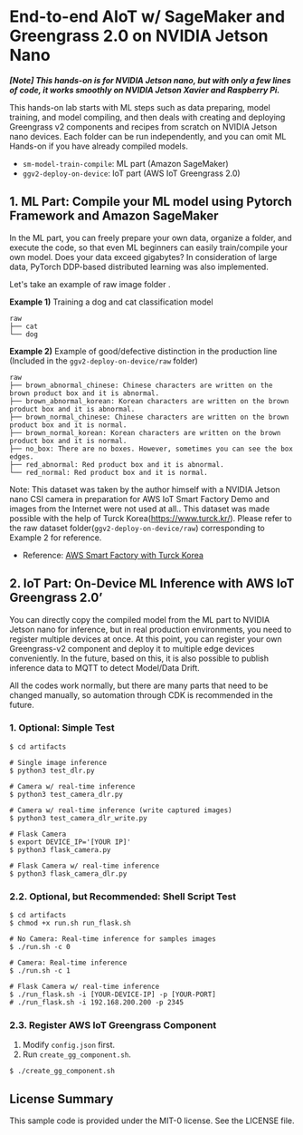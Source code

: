 # End-to-end AIoT w/ SageMaker and Greengrass 2.0 on NVIDIA Jetson Nano

***[Note] This hands-on is for NVIDIA Jetson nano, but with only a few lines of code, it works smoothly on NVIDIA Jetson Xavier and Raspberry Pi.***

This hands-on lab starts with ML steps such as data preparing, model training, and model compiling, and then deals with creating and deploying Greengrass v2 components and recipes from scratch on NVIDIA Jetson nano devices. Each folder can be run independently, and you can omit ML Hands-on if you have already compiled models.

- `sm-model-train-compile`: ML part (Amazon SageMaker)
- `ggv2-deploy-on-device`: IoT part (AWS IoT Greengrass 2.0)

## 1. ML Part: Compile your ML model using Pytorch Framework and Amazon SageMaker

In the ML part, you can freely prepare your own data, organize a folder, and execute the code, so that even ML beginners can easily train/compile your own model. Does your data exceed gigabytes? In consideration of large data, PyTorch DDP-based distributed learning was also implemented.

Let's take an example of raw image folder .

**Example 1)** Training a dog and cat classification model
```
raw
├── cat
└── dog
```

**Example 2)** Example of good/defective distinction in the production line (Included in the `ggv2-deploy-on-device/raw` folder)

```
raw
├── brown_abnormal_chinese: Chinese characters are written on the brown product box and it is abnormal.
├── brown_abnormal_korean: Korean characters are written on the brown product box and it is abnormal.
├── brown_normal_chinese: Chinese characters are written on the brown product box and it is normal.
├── brown_normal_korean: Korean characters are written on the brown product box and it is normal.
├── no_box: There are no boxes. However, sometimes you can see the box edges.
├── red_abnormal: Red product box and it is abnormal.
└── red_normal: Red product box and it is normal.
```

Note: This dataset was taken by the author himself with a NVIDIA Jetson nano CSI camera in preparation for AWS IoT Smart Factory Demo and images from the Internet were not used at all.. This dataset was made possible with the help of Turck Korea(https://www.turck.kr/).
Please refer to the raw dataset folder(`ggv2-deploy-on-device/raw`) corresponding to Example 2 for reference.
- Reference: [AWS Smart Factory with Turck Korea](https://www.youtube.com/watch?v=R0sMMphzOhw)


## 2. IoT Part: On-Device ML Inference with AWS IoT Greengrass 2.0’

You can directly copy the compiled model from the ML part to NVIDIA Jetson nano for inference, but in real production environments, you need to register multiple devices at once. At this point, you can register your own Greengrass-v2 component and deploy it to multiple edge devices conveniently. In the future, based on this, it is also possible to publish inference data to MQTT to detect Model/Data Drift.

All the codes work normally, but there are many parts that need to be changed manually, so automation through CDK is recommended in the future.

### 1. Optional: Simple Test
```
$ cd artifacts

# Single image inference
$ python3 test_dlr.py

# Camera w/ real-time inference
$ python3 test_camera_dlr.py

# Camera w/ real-time inference (write captured images)
$ python3 test_camera_dlr_write.py

# Flask Camera
$ export DEVICE_IP='[YOUR IP]'
$ python3 flask_camera.py

# Flask Camera w/ real-time inference
$ python3 flask_camera_dlr.py
```

### 2.2. Optional, but Recommended: Shell Script Test
```
$ cd artifacts
$ chmod +x run.sh run_flask.sh

# No Camera: Real-time inference for samples images
$ ./run.sh -c 0

# Camera: Real-time inference 
$ ./run.sh -c 1 

# Flask Camera w/ real-time inference
$ ./run_flask.sh -i [YOUR-DEVICE-IP] -p [YOUR-PORT]
# ./run_flask.sh -i 192.168.200.200 -p 2345
```

### 2.3. Register AWS IoT Greengrass Component 
1. Modify `config.json` first.
2. Run `create_gg_component.sh`.

```
$ ./create_gg_component.sh
```

## License Summary

This sample code is provided under the MIT-0 license. See the LICENSE file.